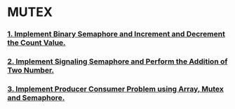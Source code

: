 # MUTEX
### [1. Implement Binary Semaphore and Increment and Decrement the Count Value.](../6_SEMAPHORE/1_Unnammed_Semaphore/1_Binary_Semaphore)
### [2. Implement Signaling Semaphore and Perform the Addition of Two Number.](../6_SEMAPHORE/1_Unnammed_Semaphore/2_Signaling_Semaphore)
### [3. Implement Producer Consumer Problem using Array, Mutex and Semaphore.](../6_SEMAPHORE/1_Unnammed_Semaphore/3_Producer_Consumer_Problem) 